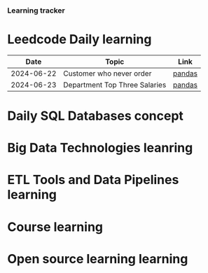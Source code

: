 ### Learning tracker

# Leedcode Daily learning
| Date       | Topic                | Link                                    |
|------------|----------------------|----------------------------------------|
| 2024-06-22 | Customer who never order              | [pandas](https://leetcode.com/problems/customers-who-never-order/) |
| 2024-06-23 | Department Top Three Salaries         | [pandas](https://leetcode.com/problems/department-top-three-salaries/) |

# Daily SQL Databases concept

# Big Data Technologies leanring

# ETL Tools and Data Pipelines learning

# Course learning

# Open source learning learning